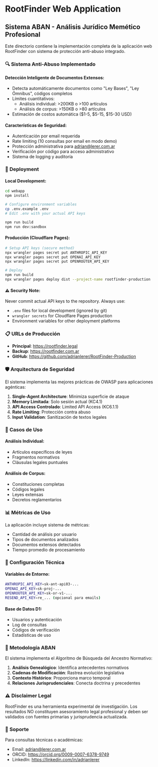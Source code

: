 # RootFinder Web Application

## Sistema ABAN - Análisis Jurídico Memético Profesional

Este directorio contiene la implementación completa de la aplicación web RootFinder con sistema de protección anti-abuso integrado.

### 🔍 **Sistema Anti-Abuso Implementado**

#### **Detección Inteligente de Documentos Extensos:**
- Detecta automáticamente documentos como "Ley Bases", "Ley Ómnibus", códigos completos
- Límites cuantitativos:
  - Análisis individual: >200KB o >100 artículos
  - Análisis de corpus: >150KB o >80 artículos
- Estimación de costos automática ($1-5, $5-15, $15-30 USD)

#### **Características de Seguridad:**
- Autenticación por email requerida
- Rate limiting (10 consultas por email en modo demo)
- Protección administrativa para adrian@lerer.com.ar
- Verificación por código para acceso administrativo
- Sistema de logging y auditoría

### 🚀 **Deployment**

#### **Local Development:**
```bash
cd webapp
npm install

# Configure environment variables
cp .env.example .env
# Edit .env with your actual API keys

npm run build
npm run dev:sandbox
```

#### **Producción (Cloudflare Pages):**
```bash
# Setup API keys (secure method)
npx wrangler pages secret put ANTHROPIC_API_KEY
npx wrangler pages secret put OPENAI_API_KEY  
npx wrangler pages secret put OPENROUTER_API_KEY

# Deploy
npm run build
npx wrangler pages deploy dist --project-name rootfinder-production
```

#### **⚠️ Security Note:**
Never commit actual API keys to the repository. Always use:
- `.env` files for local development (ignored by git)
- `wrangler secrets` for Cloudflare Pages production
- Environment variables for other deployment platforms

### 📋 **URLs de Producción**
- **Principal**: https://rootfinder.legal
- **Backup**: https://rootfinder.com.ar
- **GitHub**: https://github.com/adrianlerer/RootFinder-Production

### 🛡️ **Arquitectura de Seguridad**

El sistema implementa las mejores prácticas de OWASP para aplicaciones agénticas:

1. **Single-Agent Architecture**: Minimiza superficie de ataque
2. **Memory Limitada**: Solo sesión actual (KC4.1)
3. **API Access Controlado**: Limited API Access (KC6.1.1)
4. **Rate Limiting**: Protección contra abuso
5. **Input Validation**: Sanitización de textos legales

### 🎯 **Casos de Uso**

#### **Análisis Individual:**
- Artículos específicos de leyes
- Fragmentos normativos
- Cláusulas legales puntuales

#### **Análisis de Corpus:**
- Constituciones completas
- Códigos legales
- Leyes extensas
- Decretos reglamentarios

### 📊 **Métricas de Uso**

La aplicación incluye sistema de métricas:
- Cantidad de análisis por usuario
- Tipos de documentos analizados
- Documentos extensos detectados
- Tiempo promedio de procesamiento

### 🔧 **Configuración Técnica**

#### **Variables de Entorno:**
```bash
ANTHROPIC_API_KEY=sk-ant-api03-...
OPENAI_API_KEY=sk-proj-...
OPENROUTER_API_KEY=sk-or-v1-...
RESEND_API_KEY=re_... (opcional para emails)
```

#### **Base de Datos D1:**
- Usuarios y autenticación
- Log de consultas
- Códigos de verificación
- Estadísticas de uso

### 📖 **Metodología ABAN**

El sistema implementa el Algoritmo de Búsqueda del Ancestro Normativo:

1. **Análisis Genealógico**: Identifica antecedentes normativos
2. **Cadenas de Modificación**: Rastrea evolución legislativa  
3. **Contexto Histórico**: Proporciona marco temporal
4. **Relaciones Jurisprudenciales**: Conecta doctrina y precedentes

### ⚠️ **Disclaimer Legal**

RootFinder es una herramienta experimental de investigación. Los resultados NO constituyen asesoramiento legal profesional y deben ser validados con fuentes primarias y jurisprudencia actualizada.

### 📧 **Soporte**

Para consultas técnicas o académicas:
- Email: adrian@lerer.com.ar
- ORCID: https://orcid.org/0009-0007-6378-9749
- LinkedIn: https://linkedin.com/in/adrianlerer